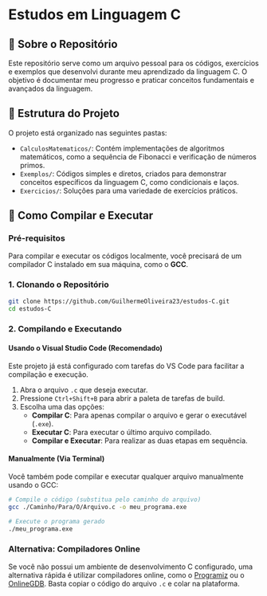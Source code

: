 # Estudos em Linguagem C

## 🎯 Sobre o Repositório

Este repositório serve como um arquivo pessoal para os códigos, exercícios e exemplos que desenvolvi durante meu aprendizado da linguagem C. O objetivo é documentar meu progresso e praticar conceitos fundamentais e avançados da linguagem.

## 📂 Estrutura do Projeto

O projeto está organizado nas seguintes pastas:

-   `CalculosMatematicos/`: Contém implementações de algoritmos matemáticos, como a sequência de Fibonacci e verificação de números primos.
-   `Exemplos/`: Códigos simples e diretos, criados para demonstrar conceitos específicos da linguagem C, como condicionais e laços.
-   `Exercicios/`: Soluções para uma variedade de exercícios práticos.

## 🚀 Como Compilar e Executar

### Pré-requisitos

Para compilar e executar os códigos localmente, você precisará de um compilador C instalado em sua máquina, como o **GCC**.

### 1. Clonando o Repositório

```bash
git clone https://github.com/GuilhermeOliveira23/estudos-C.git
cd estudos-C
```

### 2. Compilando e Executando

#### Usando o Visual Studio Code (Recomendado)

Este projeto já está configurado com tarefas do VS Code para facilitar a compilação e execução.

1.  Abra o arquivo `.c` que deseja executar.
2.  Pressione `Ctrl+Shift+B` para abrir a paleta de tarefas de build.
3.  Escolha uma das opções:
    -   **Compilar C**: Para apenas compilar o arquivo e gerar o executável (`.exe`).
    -   **Executar C**: Para executar o último arquivo compilado.
    -   **Compilar e Executar**: Para realizar as duas etapas em sequência.

#### Manualmente (Via Terminal)

Você também pode compilar e executar qualquer arquivo manualmente usando o GCC:

```bash
# Compile o código (substitua pelo caminho do arquivo)
gcc ./Caminho/Para/O/Arquivo.c -o meu_programa.exe

# Execute o programa gerado
./meu_programa.exe
```

### Alternativa: Compiladores Online

Se você não possui um ambiente de desenvolvimento C configurado, uma alternativa rápida é utilizar compiladores online, como o [Programiz](https://www.programiz.com/c-programming/online-compiler/) ou o [OnlineGDB](https://www.onlinegdb.com/online_c_compiler). Basta copiar o código do arquivo `.c` e colar na plataforma.
